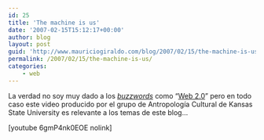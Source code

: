 ```yaml
---
id: 25
title: 'The machine is us'
date: '2007-02-15T15:12:17+00:00'
author: blog
layout: post
guid: 'http://www.mauriciogiraldo.com/blog/2007/02/15/the-machine-is-us/'
permalink: /2007/02/15/the-machine-is-us/
categories:
    - web
---
```


La verdad no soy muy dado a los [*buzzwords*](http://en.wikipedia.org/wiki/Buzzword "significado de ") como “[Web 2.0](http://en.wikipedia.org/wiki/Web_2.0 "significado de ")” pero en todo caso este video producido por el grupo de Antropologí­a Cultural de Kansas State University es relevante a los temas de este blog…

\[youtube 6gmP4nk0EOE nolink\]